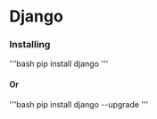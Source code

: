 # Django
### Installing 
'''bash
pip install django
'''
#### Or
'''bash
pip install django --upgrade
'''
